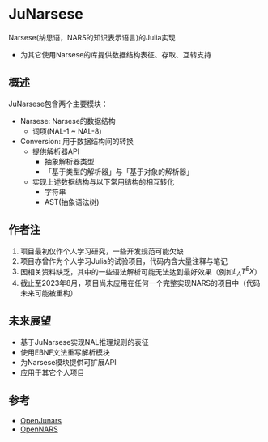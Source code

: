 # JuNarsese

Narsese(纳思语，NARS的知识表示语言)的Julia实现

- 为其它使用Narsese的库提供数据结构表征、存取、互转支持

## 概述

JuNarsese包含两个主要模块：

- Narsese: Narsese的数据结构
  - 词项(NAL-1 ~ NAL-8)
- Conversion: 用于数据结构间的转换
  - 提供解析器API
    - 抽象解析器类型
    - 「基于类型的解析器」与「基于对象的解析器」
  - 实现上述数据结构与以下常用结构的相互转化
    - 字符串
    - AST(抽象语法树)

## 作者注

1. 项目最初仅作个人学习研究，一些开发规范可能欠缺
2. 项目亦曾作为个人学习Julia的试验项目，代码内含大量注释与笔记
3. 因相关资料缺乏，其中的一些语法解析可能无法达到最好效果（例如$L_AT^EX$）
4. 截止至2023年8月，项目尚未应用在任何一个完整实现NARS的项目中（代码未来可能被重构）

## 未来展望

- 基于JuNarsese实现NAL推理规则的表征
- 使用EBNF文法重写解析模块
- 为Narsese模块提供可扩展API
- 应用于其它个人项目

## 参考

- [OpenJunars](https://github.com/AIxer/OpenJunars)
- [OpenNARS](https://github.com/opennars/opennars)
